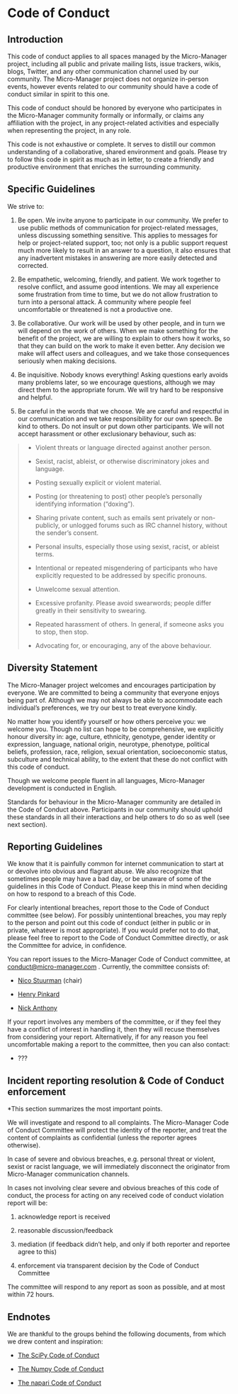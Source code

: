 # Code of Conduct

## Introduction

This code of conduct applies to all spaces managed by the Micro-Manager 
project, including all public and private mailing lists, issue trackers,
 wikis, blogs, Twitter, and any other communication channel used by our 
community. The Micro-Manager project does not organize in-person events, 
however events related to our community should have a code of conduct 
similar in spirit to this one.

This code of conduct should be honored by everyone who participates 
in the Micro-Manager community formally or informally, or claims any 
affiliation with the project, in any project-related activities and 
especially when representing the project, in any role.

This code is not exhaustive or complete. It serves to distill our 
common understanding of a collaborative, shared environment and goals. 
Please try to follow this code in spirit as much as in letter, to create
 a friendly and productive environment that enriches the surrounding 
community.

## Specific Guidelines

We strive to:

1. Be open. We invite anyone to participate in our community. We 
   prefer to use public methods of communication for project-related 
   messages, unless discussing something sensitive. This applies to 
   messages for help or project-related support, too; not only is a public 
   support request much more likely to result in an answer to a question, 
   it also ensures that any inadvertent mistakes in answering are more 
   easily detected and corrected.

2. Be empathetic, welcoming, friendly, and patient. We work together
   to resolve conflict, and assume good intentions. We may all experience 
   some frustration from time to time, but we do not allow frustration to 
   turn into a personal attack. A community where people feel uncomfortable
   or threatened is not a productive one.

3. Be collaborative. Our work will be used by other people, and in 
   turn we will depend on the work of others. When we make something for 
   the benefit of the project, we are willing to explain to others how it 
   works, so that they can build on the work to make it even better. Any 
   decision we make will affect users and colleagues, and we take those 
   consequences seriously when making decisions.

4. Be inquisitive. Nobody knows everything! Asking questions early 
   avoids many problems later, so we encourage questions, although we may 
   direct them to the appropriate forum. We will try hard to be responsive 
   and helpful.

5. Be careful in the words that we choose. We are careful and 
   respectful in our communication and we take responsibility for our own 
   speech. Be kind to others. Do not insult or put down other participants.
   We will not accept harassment or other exclusionary behaviour, such as:

> - Violent threats or language directed against another person.
> 
> - Sexist, racist, ableist, or otherwise discriminatory jokes and language.
> 
> - Posting sexually explicit or violent material.
> 
> - Posting (or threatening to post) other people’s personally identifying information (“doxing”).
> 
> - Sharing private content, such as emails sent privately or 
>   non-publicly, or unlogged forums such as IRC channel history, without 
>   the sender’s consent.
> 
> - Personal insults, especially those using sexist, racist, or ableist terms.
> 
> - Intentional or repeated misgendering of participants who have explicitly requested to be addressed by specific pronouns.
> 
> - Unwelcome sexual attention.
> 
> - Excessive profanity. Please avoid swearwords; people differ greatly in their sensitivity to swearing.
> 
> - Repeated harassment of others. In general, if someone asks you to stop, then stop.
> 
> - Advocating for, or encouraging, any of the above behaviour.

## Diversity Statement

The Micro-Manager project welcomes and encourages participation by everyone.
 We are committed to being a community that everyone enjoys being part 
of. Although we may not always be able to accommodate each individual’s 
preferences, we try our best to treat everyone kindly.

No matter how you identify yourself or how others perceive you: we 
welcome you. Though no list can hope to be comprehensive, we explicitly 
honour diversity in: age, culture, ethnicity, genotype, gender identity 
or expression, language, national origin, neurotype, phenotype, 
political beliefs, profession, race, religion, sexual orientation, 
socioeconomic status, subculture and technical ability, to the extent 
that these do not conflict with this code of conduct.

Though we welcome people fluent in all languages, Micro-Manager development is conducted in English.

Standards for behaviour in the Micro-Manager community are detailed in the 
Code of Conduct above. Participants in our community should uphold these
 standards in all their interactions and help others to do so as well 
(see next section).

## Reporting Guidelines

We know that it is painfully common for internet communication to 
start at or devolve into obvious and flagrant abuse. We also recognize 
that sometimes people may have a bad day, or be unaware of some of the 
guidelines in this Code of Conduct. Please keep this in mind when 
deciding on how to respond to a breach of this Code.

For clearly intentional breaches, report those to the Code of Conduct
 committee (see below). For possibly unintentional breaches, you may 
reply to the person and point out this code of conduct (either in public
 or in private, whatever is most appropriate). If you would prefer not 
to do that, please feel free to report to the Code of Conduct Committee 
directly, or ask the Committee for advice, in confidence.

You can report issues to the Micro-Manager Code of Conduct committee, at [conduct@micro-manager.com](mailto:conduct%40micro-manager.com) . Currently, the committee consists of:

- [Nico Stuurman](https://github.com/nicost) (chair)

- [Henry Pinkard](https://github.com/henrypinkard)

- [Nick Anthony](https://github.com/nanthony21)

If your report involves any members of the committee, or if they feel
 they have a conflict of interest in handling it, then they will recuse 
themselves from considering your report. Alternatively, if for any 
reason you feel uncomfortable making a report to the committee, then you
 can also contact:

- ???

## Incident reporting resolution & Code of Conduct enforcement

*This section summarizes the most important points.

We will investigate and respond to all complaints. The Micro-Manager Code of
 Conduct Committee will protect the identity of the reporter, and treat 
the content of complaints as confidential (unless the reporter agrees 
otherwise).

In case of severe and obvious breaches, e.g. personal threat or 
violent, sexist or racist language, we will immediately disconnect the 
originator from Micro-Manager communication channels.

In cases not involving clear severe and obvious breaches of this code
 of conduct, the process for acting on any received code of conduct 
violation report will be:

1. acknowledge report is received

2. reasonable discussion/feedback

3. mediation (if feedback didn’t help, and only if both reporter and reportee agree to this)

4. enforcement via transparent decision by the Code of Conduct Committee

The committee will respond to any report as soon as possible, and at most within 72 hours.

## Endnotes

We are thankful to the groups behind the following documents, from which we drew content and inspiration:

- [The SciPy Code of Conduct](https://docs.scipy.org/doc/scipy/reference/dev/conduct/code_of_conduct.html)

- [The Numpy Code of Conduct](https://www.numpy.org/devdocs/dev/conduct/code_of_conduct.html)

- [The napari Code of Conduct](https://napari.org/docs/0.3.7/developers/CODE_OF_CONDUCT.html)
